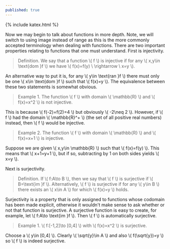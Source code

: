 ```yaml
---
published: true
---
```

{% include katex.html %}

Now we may begin to talk about functions in more depth. Note, we will switch to using image instead of range as this is the more commonly accepted terminology when dealing with functions. There are two important properties relating to functions that one must understand. First is injectivity.

> Definition. We say that a function \\( f \\) is injective if for any \\( x,y\in \text{dom }f \\) we have \\( f(x)=f(y) \ \rightarrow \ x=y \\).

An alternative way to put it is, for any \\( y\in \text{ran }f \\) there must only be one \\( x\in \text{dom }f \\) such that \\( f(x)=y \\). The equivalence between these two statements is somewhat obvious.

> Example 1. The function \\( f \\) with domain \\( \mathbb{R} \\) and \\( f(x)=x^2 \\) is not injective.

This is because \\( f(-2)=f(2)=4 \\) but obviously \\( -2\neq 2 \\). However, if \\( f \\) had the domain \\( \mathbb{R}^+ \\) (the set of all positive real numbers) instead, then \\( f \\) would be injective.  

> Example 2. The function \\( f \\) with domain \\( \mathbb{R} \\) and \\( f(x)=x+1 \\) is injective.

Suppose we are given \\( x,y\in \mathbb{R} \\) such that \\( f(x)=f(y) \\). This means that \\( x+1=y+1 \\), but if so, subtracting by 1 on both sides yields \\( x=y \\).

Next is surjectivity.

> Definition. If \\( f:A\to B \\), then we say that \\( f \\) is surjective if \\( B=\text{im }f \\). Alternatively, \\( f \\) is surjective if for any \\( y\in B \\) there exists an \\( x\in A \\) for which \\( f(x)=y \\) holds.

Surjectivity is a property that is only assigned to functions whose codomain has been made explicit, otherwise it wouldn't make sense to ask whether or not that function is surjective. A surjective function is easy to create, for example, let \\( f:A\to \text{im }f \\). Then \\( f \\) is automatically surjective. 

> Example 1. \\( f:[-1,2]\to [0,4] \\) with \\( f(x)=x^2 \\) is surjective.

Choose a \\( y\in [0,4] \\). Clearly \\( \sqrt{y}\in A \\) and also \\( f(\sqrt{y})=y \\) so \\( f \\) is indeed surjective.

